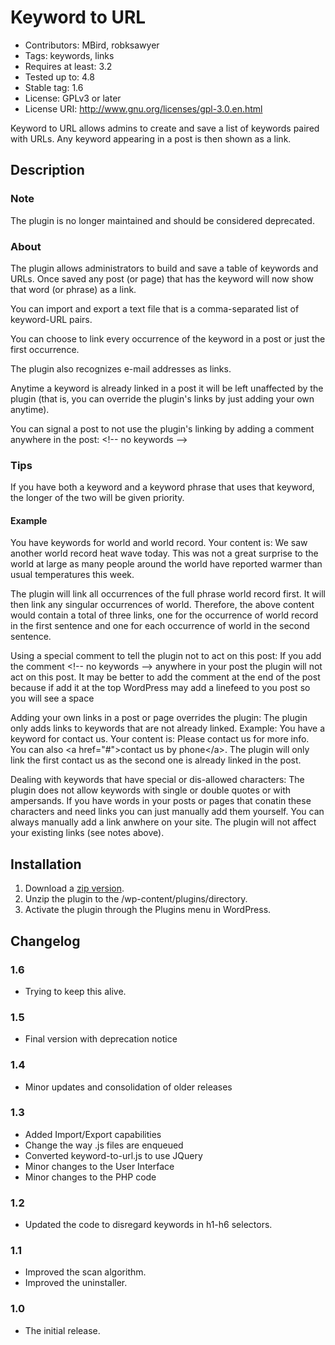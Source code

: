 # Keyword to URL

- Contributors: MBird, robksawyer
- Tags: keywords, links
- Requires at least: 3.2
- Tested up to: 4.8
- Stable tag: 1.6
- License: GPLv3 or later
- License URI: http://www.gnu.org/licenses/gpl-3.0.en.html

Keyword to URL allows admins to create and save a list of keywords paired with URLs. Any keyword appearing in a post is then shown as a link.

## Description

### Note

The plugin is no longer maintained and should be considered deprecated.

### About

The plugin allows administrators to build and save a table of keywords and URLs. Once saved any post (or page) that has the keyword will now show that word (or phrase) as a link.

You can import and export a text file that is a comma-separated list of keyword-URL pairs.

You can choose to link every occurrence of the keyword in a post or just the first occurrence.

The plugin also recognizes e-mail addresses as links.

Anytime a keyword is already linked in a post it will be left unaffected by the plugin (that is, you can override the plugin's links by just adding your own anytime).

You can signal a post to not use the plugin's linking by adding a comment anywhere in the post:
&lt;!-- no keywords --&gt;

### Tips

If you have both a keyword and a keyword phrase that uses that keyword, the longer of the two will be given priority.

#### Example
You have keywords for world and world record.
Your content is: We saw another world record heat wave today. This was not a great surprise to the world at large as many people around the world have reported warmer than usual temperatures this week.

The plugin will link all occurrences of the full phrase world record first. It will then link any singular occurrences of world. Therefore, the above content would contain a total of three links, one for the occurrence of world record in the first sentence and one for each occurrence of world in the second sentence.

Using a special comment to tell the plugin not to act on this post:
If you add the comment &lt;!-- no keywords --&gt; anywhere in your post the plugin will not act on this post. It may be better to add the comment at the end of the post because if add it at the top WordPress may add a linefeed to you post so you will see a space

Adding your own links in a post or page overrides the plugin:
The plugin only adds links to keywords that are not already linked.
Example:
You have a keyword for contact us.
Your content is: Please contact us for more info. You can also &lt;a href="#"&gt;contact us by phone&lt;/a&gt;.
The plugin will only link the first contact us as the second one is already linked in the post.

Dealing with keywords that have special or dis-allowed characters:
The plugin does not allow keywords with single or double quotes or with ampersands. If you have words in your posts or pages that conatin these characters and need links you can just manually add them yourself. You can always manually add a link anwhere on your site. The plugin will not affect your existing links (see notes above).

## Installation

1. Download a [zip version](https://github.com/robksawyer/wordpress-keyword-to-url/archive/master.zip).
1. Unzip the plugin to the /wp-content/plugins/directory.
1. Activate the plugin through the Plugins menu in WordPress.

## Changelog

### 1.6
* Trying to keep this alive.

### 1.5
* Final version with deprecation notice

### 1.4
* Minor updates and consolidation of older releases

### 1.3
* Added Import/Export capabilities
* Change the way .js files are enqueued
* Converted keyword-to-url.js to use JQuery
* Minor changes to the User Interface
* Minor changes to the PHP code

### 1.2
* Updated the code to disregard keywords in h1-h6 selectors.

### 1.1
* Improved the scan algorithm.
* Improved the uninstaller.

### 1.0
* The initial release.

